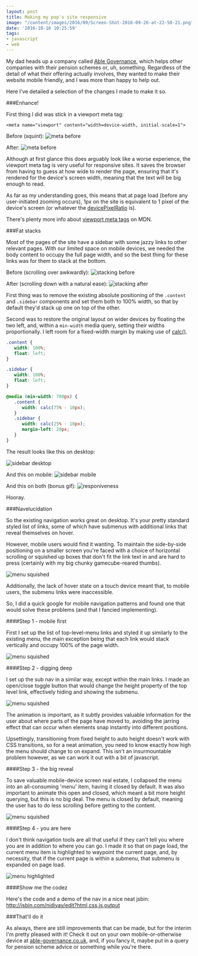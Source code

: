 ```yaml
---
layout: post
title: Making my pop's site responsive
image: "/content/images/2016/09/Screen-Shot-2016-09-26-at-22-58-21.png"
date: '2016-10-16 10:25:59'
tags:
- javascript
- web
---
```


My dad heads up a company called [Able Governance](http://www.able-governance.co.uk/), which helps other companies with their pension schemes or, uh, something. Regardless of the detail of what their offering actually involves, they wanted to make their website mobile friendly, and I was more than happy to help out.

Here I've detailed a selection of the changes I made to make it so.

###Enhance!

First thing I did was stick in a viewport meta tag:
```
<meta name="viewport" content="width=device-width, initial-scale=1">
```


Before (*squint*):
![meta before](http://static.lrnk.co.uk/blog-content/popsite/meta-before-framed.png#mobile-framed)

After:
![meta before](http://static.lrnk.co.uk/blog-content/popsite/meta-after-framed.png#mobile-framed)

Although at first glance this does arguably look like a worse experience, the viewport meta tag is very useful for responsive sites. It saves the browser from having to guess at how wide to render the page, ensuring that it's rendered for the device's screen width, meaning that the text will be big enough to read.

As far as my understanding goes, this means that at page load (before any user-initiated zooming occurs), 1px on the site is equivalent to 1 pixel of the device's screen (or whatever the [devicePixelRatio](https://developer.mozilla.org/en-US/docs/Web/API/Window/devicePixelRatio) is).

There's plenty more info about [viewport meta tags](https://developer.mozilla.org/en/docs/Mozilla/Mobile/Viewport_meta_tag) on MDN.

###Fat stacks

Most of the pages of the site have a sidebar with some jazzy links to other relevant pages. With our limited space on mobile devices, we needed the body content to occupy the full page width, and so the best thing for these links was for them to stack at the bottom.

Before (scrolling over awkwardly):
![stacking before](http://static.lrnk.co.uk/blog-content/popsite/stacking-before-framed.png#mobile-framed)

After (scrolling down with a natural ease):
![stacking after](http://static.lrnk.co.uk/blog-content/popsite/stacking-after-framed.png#mobile-framed)

First thing was to remove the existing absolute positioning of the `.content` and `.sidebar` components and set them both to 100% width, so that by default they'd stack up one on top of the other.

Second was to restore the original layout on wider devices by floating the two left, and, within a `min-width` media query, setting their widths proportionally. I left room for a fixed-width margin by making use of [calc()](https://developer.mozilla.org/en/docs/Web/CSS/calc).

```css
.content {
   width: 100%;
   float: left;
}

.sidebar {
   width: 100%;
   float: left;
}

@media (min-width: 700px) {
   .content {
      width: calc(75% - 10px);
   }
   .sidebar {
      width: calc(25% - 10px);
      margin-left: 20px;
   }
}
```

The result looks like this on desktop:

![sidebar desktop](http://static.lrnk.co.uk/blog-content/popsite/sidebar%20desktop.png)

And this on mobile:
![sidebar mobile](http://static.lrnk.co.uk/blog-content/popsite/sidebar%20mobile.png)

And this on both (bonus gif):
![responiveness](http://static.lrnk.co.uk/blog-content/popsite/reposiveness.gif)

Hooray.

###Navelucidation

So the existing navigation works great on desktop. It's your pretty standard styled list of links, some of which have submenus with additional links that reveal themselves on hover.

However, mobile users would find it wanting. To maintain the side-by-side positioning on a smaller screen you're faced with a choice of horizontal scrolling or squished up boxes that don't fit the link text in and are hard to press (certainly with my big chunky gamecube-reared thumbs).

![menu squished](http://static.lrnk.co.uk/blog-content/popsite/menu-squished-framed2.png#mobile-framed)

Additionally, the lack of hover state on a touch device meant that, to mobile users, the submenu links were inaccessible.

So, I did a quick google for mobile navigation patterns and found one that would solve these problems (and that I fancied implementing).

####Step 1 - mobile first

First I set up the list of top-level-menu links and styled it up similarly to the existing menu, the main exception being that each link would stack vertically and occupy 100% of the page width.

![menu squished](http://static.lrnk.co.uk/blog-content/popsite/menu-stacked-framed.png#mobile-framed)

####Step 2 - digging deep

I set up the sub nav in a similar way, except within the main links. I made an open/close toggle button that would change the height property of the top level link, effectively hiding and showing the submenu.

![menu squished](http://static.lrnk.co.uk/blog-content/popsite/menu-expanding-framed2.gif#mobile-framed)

The animation is important, as it subtly provides valuable information for the user about where parts of the page have moved to, avoiding the jarring effect that can occur when elements snap instantly into different positions.

Upsettingly, transitioning from fixed height to auto height doesn't work with CSS transitions, so for a neat animation, you need to know exactly how high the menu should change to on expand. This isn't an insurmountable problem however, as we can work it out with a bit of javascript.

####Step 3 - the big reveal

To save valuable mobile-device screen real estate, I collapsed the menu into an all-consuming 'menu' item, having it closed by default.  It was also important to animate this open and closed, which meant a bit more height querying, but this is no big deal. The menu is closed by default, meaning the user has to do less scrolling before getting to the content.

![menu squished](http://static.lrnk.co.uk/blog-content/popsite/menu-expanding-whole-framed.gif#mobile-framed)

####Step 4 - you are here

I don't think navigation tools are all that useful if they can't tell you where you are in addition to where you can go. I made it so that on page load, the current menu item is highlighted to waypoint the current page, and, by necessity, that if the current page is within a submenu, that submenu is expanded on page load.

![menu highlighted](http://static.lrnk.co.uk/blog-content/popsite/menu-highlight-framed.png#mobile-framed)

####Show me the codez 

Here's the code and a demo of the nav in a nice neat jsbin: http://jsbin.com/nidiyay/edit?html,css,js,output

###That'll do it

As always, there are still improvements that can be made, but for the interim I'm pretty pleased with it! Check it out on your own mobile-or-otherwise device at [able-governance.co.uk](http://www.able-governance.co.uk/), and, if you fancy it, maybe put in a query for pension scheme advice or something while you're there.





